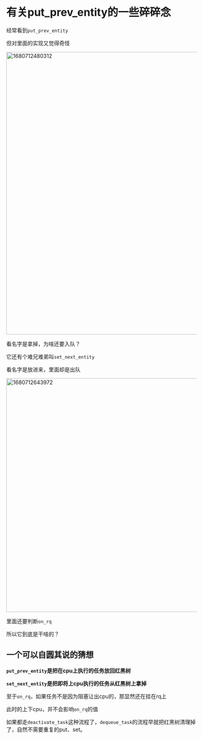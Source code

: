 # 有关put_prev_entity的一些碎碎念
经常看到`put_prev_entity`

但对里面的实现又觉得奇怪

<img width="749" alt="1680712480312" src="https://user-images.githubusercontent.com/31315527/230145911-cbb5186b-4cbb-4abb-86e3-9cc12642bb8e.png">

看名字是拿掉，为啥还要入队？

它还有个难兄难弟叫`set_next_entity`

看名字是放进来，里面却是出队

<img width="619" alt="1680712643972" src="https://user-images.githubusercontent.com/31315527/230146545-2fdb8dfa-bd94-42a8-8f74-2dda2fe1e6e4.png">

里面还要判断`on_rq`

所以它到底是干啥的？

## 一个可以自圆其说的猜想
**`put_prev_entity`是把在cpu上执行的任务放回红黑树**

**`set_next_entity`是把即将上cpu执行的任务从红黑树上拿掉**

至于`on_rq`，如果任务不是因为阻塞让出cpu的，那显然还在挂在rq上

此时的上下cpu，并不会影响`on_rq`的值

如果都走`deactivate_task`这种流程了，`dequeue_task`的流程早就把红黑树清理掉了，自然不需要重复的put、set。



